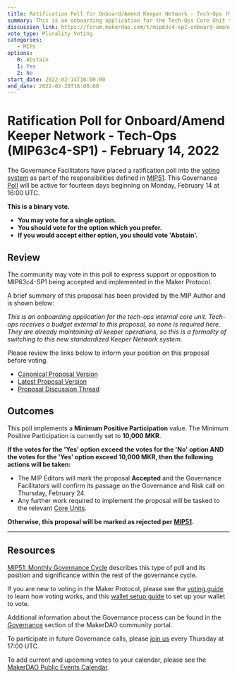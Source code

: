 ```yaml
---
title: Ratification Poll for Onboard/Amend Keeper Network - Tech-Ops (MIP63c4-SP1) - February 14, 2022
summary: This is an onboarding application for the Tech-Ops Core Unit to be added to the Maker Keeper Network (per MIP63).
discussion_link: https://forum.makerdao.com/t/mip63c4-sp1-onboard-amend-keeper-network-tech-ops/12739
vote_type: Plurality Voting
categories:
   - MIPs
options:
   0: Abstain
   1: Yes
   2: No
start_date: 2022-02-14T16:00:00
end_date: 2022-02-28T16:00:00
---
```

# Ratification Poll for Onboard/Amend Keeper Network - Tech-Ops (MIP63c4-SP1) - February 14, 2022

The Governance Facilitators have placed a ratification poll into the [voting system](https://vote.makerdao.com/polling) as part of the responsibilities defined in [MIP51](https://mips.makerdao.com/mips/details/MIP51). This Governance [Poll](https://community-development.makerdao.com/en/learn/governance/on-chain-gov) will be active for fourteen days beginning on Monday, February 14 at 16:00 UTC.

**This is a binary vote.** 
- **You may vote for a single option.** 
- **You should vote for the option which you prefer.**
- **If you would accept either option, you should vote 'Abstain'.**

## Review

The community may vote in this poll to express support or opposition to MIP63c4-SP1 being accepted and implemented in the Maker Protocol.

A brief summary of this proposal has been provided by the MIP Author and is shown below:

*This is an onboarding application for the tech-ops internal core unit. Tech-ops receives a budget external to this proposal, so none is required here. They are already maintaining all keeper operations, so this is a formality of switching to this new standardized Keeper Network system.*

Please review the links below to inform your position on this proposal before voting.
* [Canonical Proposal Version](https://github.com/makerdao/mips/blob/f746194995010122b41feebe6e5912885d6583c7/MIP63/MIP63c4-Subproposals/MIP63c4-SP1.md)
* [Latest Proposal Version](https://github.com/makerdao/mips/blob/master/MIP63/MIP63c4%20Subproposals/MIP63c4-SP1.md)
* [Proposal Discussion Thread](https://forum.makerdao.com/t/mip63c4-sp1-onboard-amend-keeper-network-tech-ops/12739)

## Outcomes

This poll implements a **Minimum Positive Participation** value. The Minimum Positive Participation is currently set to **10,000 MKR**.

**If the votes for the 'Yes' option exceed the votes for the 'No' option AND the votes for the 'Yes' option exceed 10,000 MKR, then the following actions will be taken:**
* The MIP Editors will mark the proposal **Accepted** and the Governance Facilitators will confirm its passage on the Governance and Risk call on Thursday, February 24. 
* Any further work required to implement the proposal will be tasked to the relevant [Core Units](https://mips.makerdao.com/mips/details/MIP38#mip38c2-core-unit-state).

**Otherwise, this proposal will be marked as rejected per [MIP51](https://mips.makerdao.com/mips/details/MIP51#mip51c2-ratification-poll).**

---

## Resources

[MIP51: Monthly Governance Cycle](https://mips.makerdao.com/mips/details/MIP51) describes this type of poll and its position and significance within the rest of the governance cycle.

If you are new to voting in the Maker Protocol, please see the [voting guide](https://community-development.makerdao.com/en/learn/governance/how-voting-works/) to learn how voting works, and this [wallet setup guide](https://community-development.makerdao.com/en/learn/governance/voting-setup/) to set up your wallet to vote.

Additional information about the Governance process can be found in the [Governance](https://community-development.makerdao.com/en/learn/governance) section of the MakerDAO community portal.

To participate in future Governance calls, please [join us](https://github.com/makerdao/community/tree/master/governance/governance-and-risk-meetings) every Thursday at 17:00 UTC.

To add current and upcoming votes to your calendar, please see the [MakerDAO Public Events Calendar](https://calendar.google.com/calendar/embed?src=makerdao.com_3efhm2ghipksegl009ktniomdk%40group.calendar.google.com&ctz=UTC&mode=week&showCalendars=0&showPrint=0).
